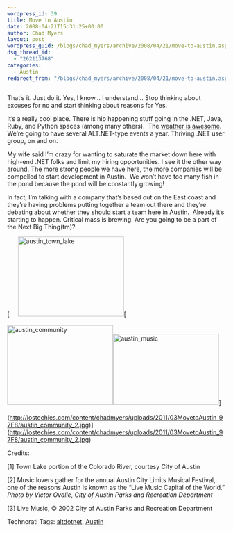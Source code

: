 ```yaml
---
wordpress_id: 39
title: Move to Austin
date: 2008-04-21T15:31:25+00:00
author: Chad Myers
layout: post
wordpress_guid: /blogs/chad_myers/archive/2008/04/21/move-to-austin.aspx
dsq_thread_id:
  - "262113768"
categories:
  - Austin
redirect_from: "/blogs/chad_myers/archive/2008/04/21/move-to-austin.aspx/"
---
```

That&#8217;s it. Just do it. Yes, I know&#8230; I understand&#8230; Stop thinking about excuses for no and start thinking about reasons for Yes.&nbsp; 

It&#8217;s a really cool place. There is hip happening stuff going in the .NET, Java, Ruby, and Python spaces (among many others).&nbsp; The [weather is awesome](http://www.weather.com/weather/local/78704). We&#8217;re going to have several ALT.NET-type events a year. Thriving .NET user group, on and on.

My wife said I&#8217;m crazy for wanting to saturate the market down here with high-end .NET folks and limit my hiring opportunities. I see it the other way around. The more strong people we have here, the more companies will be compelled to start development in Austin.&nbsp; We won&#8217;t have too many fish in the pond because the pond will be constantly growing!

In fact, I&#8217;m talking with a company that&#8217;s based out on the East coast and they&#8217;re having problems putting together a team out there and they&#8217;re debating about whether they should start a team here in Austin.&nbsp; Already it&#8217;s starting to happen. Critical mass is brewing. Are you going to be a part of the Next Big Thing(tm)?

[<img style="border-top-width: 0px;border-left-width: 0px;border-bottom-width: 0px;margin: 0px 0px 20px 20px;border-right-width: 0px" height="184" alt="austin_town_lake" src="http://lostechies.com/content/chadmyers/uploads/2011/03MovetoAustin_97F8/austin_town_lake_5.jpg" width="244" border="0" />[<img style="border-top-width: 0px;border-left-width: 0px;border-bottom-width: 0px;margin: 0px 0px 20px;border-right-width: 0px" height="184" alt="austin_community" src="http://lostechies.com/content/chadmyers/uploads/2011/03MovetoAustin_97F8/austin_community_thumb.jpg" width="244" border="0" />[<img style="border-top-width: 0px;border-left-width: 0px;border-bottom-width: 0px;margin: 0px 0px 20px;border-right-width: 0px" height="164" alt="austin_music" src="http://lostechies.com/content/chadmyers/uploads/2011/03MovetoAustin_97F8/austin_music_thumb.jpg" width="244" border="0" />](http://lostechies.com/content/chadmyers/uploads/2011/03MovetoAustin_97F8/austin_music_2.jpg)](http://lostechies.com/content/chadmyers/uploads/2011/03MovetoAustin_97F8/austin_community_2.jpg)](http://lostechies.com/content/chadmyers/uploads/2011/03MovetoAustin_97F8/austin_community_2.jpg)

Credits: 

[1] Town Lake portion of the Colorado River, courtesy City of Austin

[2] Music lovers gather for the annual Austin City Limits Musical Festival, one of the reasons Austin is known as the &#8220;Live Music Capital of the World.&#8221; _Photo by Victor Ovalle, City of Austin Parks and Recreation Department_

[3] Live Music, © 2002 City of Austin Parks and Recreation Department

<div class="wlWriterSmartContent" style="padding-right: 0px;padding-left: 0px;padding-bottom: 0px;margin: 0px;padding-top: 0px">
  Technorati Tags: <a href="http://technorati.com/tags/altdotnet" rel="tag">altdotnet</a>, <a href="http://technorati.com/tags/Austin" rel="tag">Austin</a>
</div>

</a></a></a>